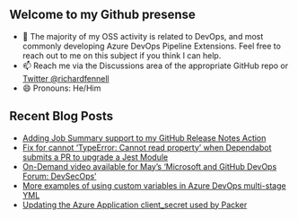 ## Welcome to my Github presense

- 💬 The majority of my OSS activity is related to DevOps, and most commonly developing Azure DevOps Pipeline Extensions. Feel free to reach out to me on this subject if you think I can help.
- 📫 Reach me via the Discussions area of the appropriate GitHub repo or [Twitter @richardfennell](https://twitter.com/richardfennell)
- 😄 Pronouns: He/Him

## Recent Blog Posts
<!-- BLOG-POST-LIST:START -->
- [Adding Job Summary support to my GitHub Release Notes Action](https://blogs.blackmarble.co.uk/rfennell/2022/05/19/adding-job-summary-support-to-my-github-release-notes-action/)
- [Fix for cannot ‘TypeError: Cannot read property’ when Dependabot submits a PR to upgrade a Jest Module](https://blogs.blackmarble.co.uk/rfennell/2022/05/19/fix-for-cannot-typeerror-cannot-read-property-when-dependabot-submits-a-pr-to-upgrade-a-jest-module/)
- [On-Demand video available for May’s ‘Microsoft and GitHub DevOps Forum: DevSecOps’](https://blogs.blackmarble.co.uk/rfennell/2022/05/17/on-demand-video-available-for-mays-microsoft-and-github-devops-forum-devsecops/)
- [More examples of using custom variables in Azure DevOps multi-stage YML](https://blogs.blackmarble.co.uk/rfennell/2022/05/05/more-examples-of-using-custom-variables-in-azure-devops-multi-stage-yml/)
- [Updating the Azure Application client_secret used by Packer](https://blogs.blackmarble.co.uk/rfennell/2022/05/03/updating-the-azure-application-client_secret-used-by-packer/)
<!-- BLOG-POST-LIST:END -->


<!--
**rfennell/rfennell** is a ✨ _special_ ✨ repository because its `README.md` (this file) appears on your GitHub profile.

Here are some ideas to get you started:

- 🔭 I’m currently working on ...
- 🌱 I’m currently learning ...
- 👯 I’m looking to collaborate on ...
- 🤔 I’m looking for help with ...
- 💬 Ask me about ...
- 📫 How to reach me: ...
- 😄 Pronouns: ...
- ⚡ Fun fact: ...
-->

